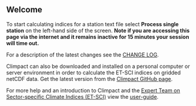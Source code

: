 ## Welcome
To start calculating indices for a station text file select **Process single station** on the left-hand side of the screen. **Note if you are accessing this page via the internet and it remains inactive for 15 minutes your session will time out.**

For a description of the latest changes see the [CHANGE LOG](https://github.com/ARCCSS-extremes/climpact/blob/master/CHANGE_LOG).

Climpact can also be downloaded and installed on a personal computer or server environment in order to calculate the ET-SCI indices on gridded netCDF data. Get the latest version from the [Climpact GitHub page](https://github.com/ARCCSS-extremes/climpact).

For more help and an introduction to Climpact and the [Expert Team on Sector-specific Climate Indices (ET-SCI)](https://climpact-sci.org/about/project/) view the [user-guide](https://github.com/ARCCSS-extremes/climpact/blob/master/www/user_guide/Climpact_user_guide.md#toc).

